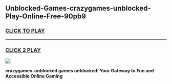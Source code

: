 
## Unblocked-Games-crazygames-unblocked-Play-Online-Free-90pb9
<h3>
<a href="https://premium76.site?title=crazygames-unblocked&ref=26A">CLICK TO PLAY</a></h3>
<hr>

<h3>
<a href="https://premium76.site?title=crazygames-unblocked&ref=26A">CLICK 2 PLAY</a>
  
</h3>

<a href="https://premium76.site?title=crazygames-unblocked&ref=26A"><img src="https://clearcache.store/games.png"></a>


**crazygames-unblocked games unblocked: Your Gateway to Fun and Accessible Online Gaming**
